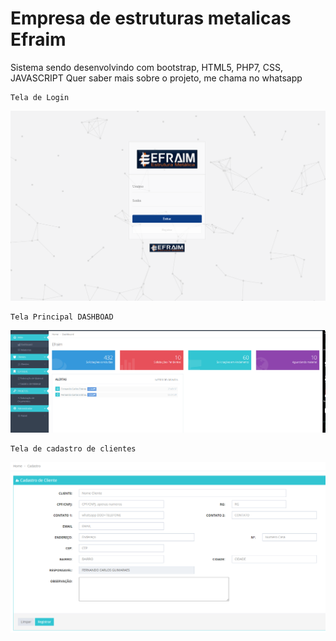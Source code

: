 # Empresa de estruturas metalicas Efraim

Sistema sendo desenvolvindo com bootstrap, HTML5, PHP7, CSS, JAVASCRIPT 
Quer saber mais sobre o projeto, me chama no whatsapp

 
 
 ```
Tela de Login
 ```

![interface](https://github.com/fernandoguim/efraim/blob/main/efrain.PNG)
 
 ```
Tela Principal DASHBOAD
 ```
![interface](https://github.com/fernandoguim/Instagram-clone/blob/main/dashefram.PNG)

 ```
Tela de cadastro de clientes
 ``` 
 ![interface](https://github.com/fernandoguim/efraim/blob/main/cadastro%20cliente.PNG)

